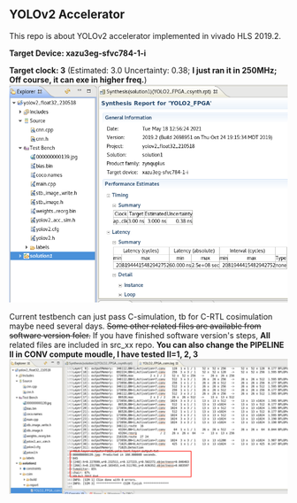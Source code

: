 ## YOLOv2 Accelerator
This repo is about YOLOv2 accelerator implemented in vivado HLS 2019.2. 

__Target Device:  xazu3eg-sfvc784-1-i__ 

__Target clock: 3__ (Estimated: 3.0 Uncertainty: 0.38; __I just ran it in 250MHz; Off course, it can exe in higher freq.__) 
![hls](./hls.PNG)

Current testbench can just pass C-simulation, tb for C-RTL cosimulation maybe need several days. 
~~Some other related files are available from software version foler.~~ If you have finished software version's steps, __All__ related files are included in src_xx repo.
__You can also change the PIPELINE II in CONV compute moudle, I have tested II=1, 2, 3__
![csim](./csim.PNG)
